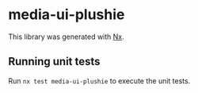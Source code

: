 # media-ui-plushie

This library was generated with [Nx](https://nx.dev).

## Running unit tests

Run `nx test media-ui-plushie` to execute the unit tests.
